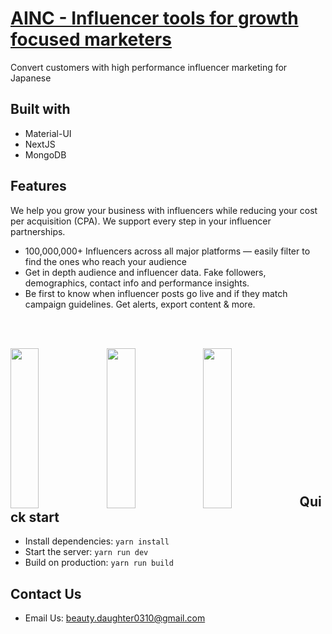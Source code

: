 # [AINC - Influencer tools for growth focused marketers](https://ainc.vercel.app/)

Convert customers with high performance influencer marketing for Japanese

## Built with

- Material-UI
- NextJS
- MongoDB

## Features

We help you grow your business with influencers while reducing your cost per acquisition (CPA).
We support every step in your influencer partnerships.

- 100,000,000+ Influencers across all major platforms — easily filter to find the ones who reach your audience
- Get in depth audience and influencer data. Fake followers, demographics, contact info and performance insights.
- Be first to know when influencer posts go live and if they match campaign guidelines. Get alerts, export content & more.

<br><br>
<div>
  <img align="left" src="https://github.com/shinagawa-haruko/Ainc/blob/3fad27d1690d19c3533a812c94b1835323039b27/demo1.svg?raw=true" width="30%" height="256" />
  <img align="left" src="https://github.com/shinagawa-haruko/Ainc/blob/7c26732bed04d9de4525e472135e90b02d5ba0c5/demo2.svg" width="30%" height="256" />
  <img align="left" src="https://github.com/shinagawa-haruko/Ainc/blob/7c26732bed04d9de4525e472135e90b02d5ba0c5/demo3.svg" width="30%" height="256" />
</div>
  
<br><br><br><br><br><br><br><br><br><br><br><br>

## Quick start

- Install dependencies: `yarn install`
- Start the server: `yarn run dev`
- Build on production: `yarn run build`

## Contact Us

- Email Us: beauty.daughter0310@gmail.com
